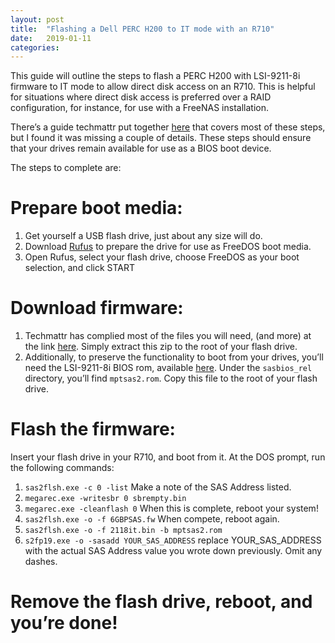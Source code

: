 ```yaml
---
layout: post
title:  "Flashing a Dell PERC H200 to IT mode with an R710"
date:   2019-01-11
categories:
---
```

This guide will outline the steps to flash a PERC H200 with LSI-9211-8i firmware to IT mode to allow direct disk access on an R710. This is helpful for situations where direct disk access is preferred over a RAID configuration, for instance, for use with a FreeNAS installation.

There’s a guide techmattr put together [here](https://techmattr.wordpress.com/2016/04/11/updated-sas-hba-crossflashing-or-flashing-to-it-mode-dell-perc-h200-and-h310/) that covers most of these steps, but I found it was missing a couple of details. These steps should ensure that your drives remain available for use as a BIOS boot device.

The steps to complete are:

# Prepare boot media:
1. Get yourself a USB flash drive, just about any size will do.
2. Download [Rufus](https://rufus.ie/) to prepare the drive for use as FreeDOS boot media.
3. Open Rufus, select your flash drive, choose FreeDOS as your boot selection, and click START

# Download firmware:
1. Techmattr has complied most of the files you will need, (and more) at the link [here](https://www.mediafire.com/download/6mtie10d9ud6675/LSI-9211-8i.zip). Simply extract this zip to the root of your flash drive.
2. Additionally, to preserve the functionality to boot from your drives, you’ll need the LSI-9211-8i BIOS rom, available [here](https://docs.broadcom.com/docs/12350530). Under the `sasbios_rel` directory, you’ll find `mptsas2.rom`. Copy this file to the root of your flash drive.

# Flash the firmware: 
Insert your flash drive in your R710, and boot from it. At the DOS prompt, run the following commands:
1. `sas2flsh.exe -c 0 -list`
Make a note of the SAS Address listed.
2. `megarec.exe -writesbr 0 sbrempty.bin`
3. `megarec.exe -cleanflash 0`
When this is complete, reboot your system!
4. `sas2flsh.exe -o -f 6GBPSAS.fw`
When compete, reboot again.
5. `sas2flsh.exe -o -f 2118it.bin -b mptsas2.rom`
6. `s2fp19.exe -o -sasadd YOUR_SAS_ADDRESS`
replace YOUR_SAS_ADDRESS with the actual SAS Address value you wrote down previously. Omit any dashes.

# Remove the flash drive, reboot, and you’re done!

